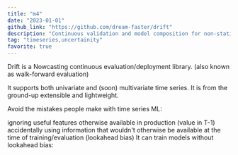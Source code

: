 ```yaml
---
title: "m4"
date: "2023-01-01"
github_link: "https://github.com/dream-faster/drift"
description: "Continuous validation and model composition for non-stationary Time Series"
tag: "timeseries,uncertainity"
favorite: true
---
```


Drift is a Nowcasting continuous evaluation/deployment library. (also known as walk-forward evaluation)

It supports both univariate and (soon) multivariate time series. It is from the ground-up extensible and lightweight.

Avoid the mistakes people make with time series ML:

ignoring useful features otherwise available in production (value in T-1)
accidentally using information that wouldn't otherwise be available at the time of training/evaluation (lookahead bias)
It can train models without lookahead bias:
